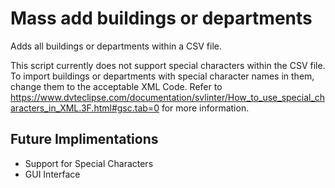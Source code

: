 # Mass add buildings or departments
Adds all buildings or departments within a CSV file. 

This script currently does not support special characters within the CSV file. To import buildings or departments with special character names in them, change them to the acceptable XML Code. Refer to https://www.dvteclipse.com/documentation/svlinter/How_to_use_special_characters_in_XML.3F.html#gsc.tab=0 for more information.

## Future Implimentations

* Support for Special Characters
* GUI Interface
